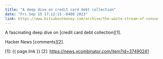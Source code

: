 ```yaml
---
title: "A deep dive on credit card debt collection"
date: "Fri Sep 15 17:12:15 -0400 2023"
link: https://www.bitsaboutmoney.com/archive/the-waste-stream-of-consumer-finance/
---
```


A fascinating deep dive on [credit card debt collection][1].

Hacker News [comments][2].

[1]: {{ page.link }}
[2]: https://news.ycombinator.com/item?id=37490241
